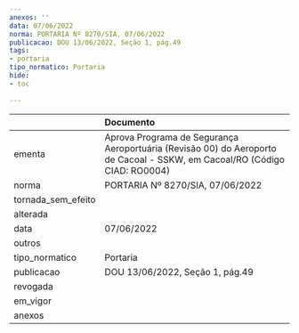 ```yaml
---
anexos: ''
data: 07/06/2022
norma: PORTARIA Nº 8270/SIA, 07/06/2022
publicacao: DOU 13/06/2022, Seção 1, pág.49
tags:
- portaria
tipo_normatico: Portaria
hide: 
- toc 
 
---
```


|                    | Documento                                                                                                                 |
|:-------------------|:--------------------------------------------------------------------------------------------------------------------------|
| ementa             | Aprova Programa de Segurança Aeroportuária (Revisão 00) do Aeroporto de Cacoal - SSKW, em Cacoal/RO (Código CIAD: RO0004) |
| norma              | PORTARIA Nº 8270/SIA, 07/06/2022                                                                                          |
| tornada_sem_efeito |                                                                                                                           |
| alterada           |                                                                                                                           |
| data               | 07/06/2022                                                                                                                |
| outros             |                                                                                                                           |
| tipo_normatico     | Portaria                                                                                                                  |
| publicacao         | DOU 13/06/2022, Seção 1, pág.49                                                                                           |
| revogada           |                                                                                                                           |
| em_vigor           |                                                                                                                           |
| anexos             |                                                                                                                           |
